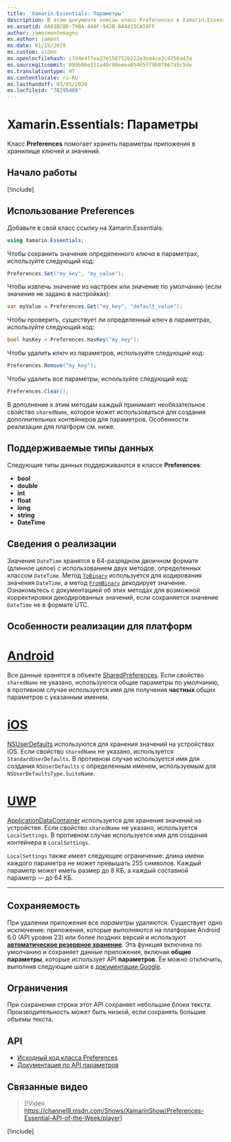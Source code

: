 ```yaml
---
title: 'Xamarin.Essentials: Параметры'
description: В этом документе описан класс Preferences в Xamarin.Essentials, который сохраняет параметры приложения в хранилище ключей и значений. Здесь рассматривается использование класса и типы данных, которые можно сохранить.
ms.assetid: AA81BCBD-79BA-448F-942B-BA4415CA50FF
author: jamesmontemagno
ms.author: jamont
ms.date: 01/15/2019
ms.custom: video
ms.openlocfilehash: c7d4e4f7ea27e150752b222e3ea4ce2c4256a43a
ms.sourcegitcommit: 099b06e311a40c00eeea85465ff9b97867a5c5de
ms.translationtype: HT
ms.contentlocale: ru-RU
ms.lasthandoff: 03/05/2020
ms.locfileid: "78295408"
---
```

# <a name="xamarinessentials-preferences"></a>Xamarin.Essentials: Параметры

Класс **Preferences** помогает хранить параметры приложения в хранилище ключей и значений.

## <a name="get-started"></a>Начало работы

[!include[](~/essentials/includes/get-started.md)]

## <a name="using-preferences"></a>Использование Preferences

Добавьте в свой класс ссылку на Xamarin.Essentials:

```csharp
using Xamarin.Essentials;
```

Чтобы сохранить значение определенного _ключа_ в параметрах, используйте следующий код:

```csharp
Preferences.Set("my_key", "my_value");
```

Чтобы извлечь значение из настроек или значение по умолчанию (если значение не задано в настройках):

```csharp
var myValue = Preferences.Get("my_key", "default_value");
```

Чтобы проверить, существует ли определенный _ключ_ в параметрах, используйте следующий код:

```csharp
bool hasKey = Preferences.HasKey("my_key");
```

Чтобы удалить _ключ_ из параметров, используйте следующий код:

```csharp
Preferences.Remove("my_key");
```

Чтобы удалить все параметры, используйте следующий код:

```csharp
Preferences.Clear();
```

В дополнение к этим методам каждый принимает необязательное свойство `sharedName`, которое может использоваться для создания дополнительных контейнеров для параметров. Особенности реализации для платформ см. ниже.

## <a name="supported-data-types"></a>Поддерживаемые типы данных

Следующие типы данных поддерживаются в классе **Preferences**:

- **bool**
- **double**
- **int**
- **float**
- **long**
- **string**
- **DateTime**

## <a name="implementation-details"></a>Сведения о реализации

Значения `DateTime` хранятся в 64-разрядном двоичном формате (длинное целое) с использованием двух методов, определенных классом `DateTime`. Метод [`ToBinary`](xref:System.DateTime.ToBinary) используется для кодирования значения `DateTime`, а метод [`FromBinary`](xref:System.DateTime.FromBinary(System.Int64)) декодирует значение. Ознакомьтесь с документацией об этих методах для возможной корректировки декодированных значений, если сохраняется значение `DateTime` не в формате UTC.

## <a name="platform-implementation-specifics"></a>Особенности реализации для платформ

# <a name="android"></a>[Android](#tab/android)

Все данные хранятся в объекте [SharedPreferences](https://developer.android.com/training/data-storage/shared-preferences.html). Если свойство `sharedName` не указано, используются общие параметры по умолчанию, в противном случае используется имя для получения **частных** общих параметров с указанным именем.

# <a name="ios"></a>[iOS](#tab/ios)

[NSUserDefaults](https://docs.microsoft.com/xamarin/ios/app-fundamentals/user-defaults) используются для хранения значений на устройствах iOS. Если свойство `sharedName` не указано, используется `StandardUserDefaults`. В противном случае используется имя для создания `NSUserDefaults` с определенным именем, используемым для `NSUserDefaultsType.SuiteName`.

# <a name="uwp"></a>[UWP](#tab/uwp)

[ApplicationDataContainer](https://docs.microsoft.com/uwp/api/windows.storage.applicationdatacontainer) используется для хранения значений на устройстве. Если свойство `sharedName` не указано, используется `LocalSettings`. В противном случае используется имя для создания контейнера в `LocalSettings`. 

`LocalSettings` также имеет следующее ограничение: длина имени каждого параметра не может превышать 255 символов. Каждый параметр может иметь размер до 8 КБ, а каждый составной параметр — до 64 КБ.

--------------

## <a name="persistence"></a>Сохраняемость

При удалении приложения все _параметры_ удаляются. Существует одно исключение: приложения, которые выполняются на платформе Android 6.0 (API уровня 23) или более поздних версий и используют [__автоматическое резервное хранение__](https://developer.android.com/guide/topics/data/autobackup). Эта функция включена по умолчанию и сохраняет данные приложения, включая __общие параметры__, которые использует API **параметров**. Ее можно отключить, выполнив следующие шаги в [документации Google](https://developer.android.com/guide/topics/data/autobackup).

## <a name="limitations"></a>Ограничения

При сохранении строки этот API сохраняет небольшие блоки текста.  Производительность может быть низкой, если сохранять большие объемы текста.

## <a name="api"></a>API

- [Исходный код класса Preferences](https://github.com/xamarin/Essentials/tree/master/Xamarin.Essentials/Preferences)
- [Документация по API параметров](xref:Xamarin.Essentials.Preferences)

## <a name="related-video"></a>Связанные видео

> [!Video https://channel9.msdn.com/Shows/XamarinShow/Preferences-Essential-API-of-the-Week/player]

[!include[](~/essentials/includes/xamarin-show-essentials.md)]
